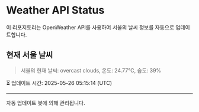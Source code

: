 
# Weather API Status

이 리포지토리는 OpenWeather API를 사용하여 서울의 날씨 정보를 자동으로 업데이트합니다.

## 현재 서울 날씨
> 서울의 현재 날씨: overcast clouds, 온도: 24.77°C, 습도: 39%

⏳ 업데이트 시간: 2025-05-26 05:15:14 (UTC)

---
자동 업데이트 봇에 의해 관리됩니다.

